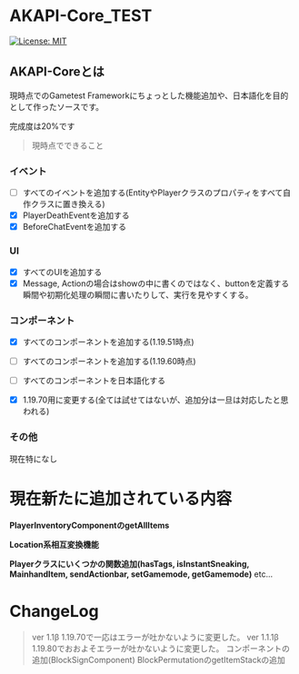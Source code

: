 # AKAPI-Core_TEST
[![License: MIT](https://img.shields.io/badge/License-MIT-yellow.svg)](https://opensource.org/licenses/MIT)

## AKAPI-Coreとは
現時点でのGametest Frameworkにちょっとした機能追加や、日本語化を目的として作ったソースです。

完成度は20%です

> 現時点でできること
### イベント
- [ ] すべてのイベントを追加する(EntityやPlayerクラスのプロパティをすべて自作クラスに置き換える)
- [x] PlayerDeathEventを追加する
- [x] BeforeChatEventを追加する
### UI
- [x] すべてのUIを追加する
- [x] Message, Actionの場合はshowの中に書くのではなく、buttonを定義する瞬間や初期化処理の瞬間に書いたりして、実行を見やすくする。
### コンポーネント
- [x] すべてのコンポーネントを追加する(1.19.51時点)
- [ ] すべてのコンポーネントを追加する(1.19.60時点)
- [ ] すべてのコンポーネントを日本語化する

- [x] 1.19.70用に変更する(全ては試せてはないが、追加分は一旦は対応したと思われる)
### その他
現在特になし 

# 現在新たに追加されている内容
**PlayerInventoryComponentのgetAllItems**

**Location系相互変換機能**

**Playerクラスにいくつかの関数追加(hasTags, isInstantSneaking, MainhandItem, sendActionbar, setGamemode, getGamemode)** etc...

# ChangeLog
> ver 1.1β
1.19.70で一応はエラーが吐かないように変更した。
> ver 1.1.1β
1.19.80でおおよそエラーが吐かないように変更した。
コンポーネントの追加(BlockSignComponent)
BlockPermutationのgetItemStackの追加